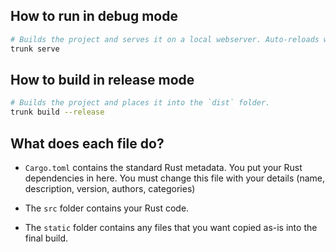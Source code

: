 ## How to run in debug mode

```sh
# Builds the project and serves it on a local webserver. Auto-reloads when the project changes.
trunk serve
```

## How to build in release mode

```sh
# Builds the project and places it into the `dist` folder.
trunk build --release
```

## What does each file do?

* `Cargo.toml` contains the standard Rust metadata. You put your Rust dependencies in here. You must change this file with your details (name, description, version, authors, categories)

* The `src` folder contains your Rust code.

* The `static` folder contains any files that you want copied as-is into the final build.
